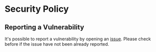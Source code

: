 # Security Policy

## Reporting a Vulnerability

It's possible to report a vulnerability by opening an [issue](https://github.com/daymor-dev/sakura-boot/issues).
Please check before if the issue have not been already reported.
